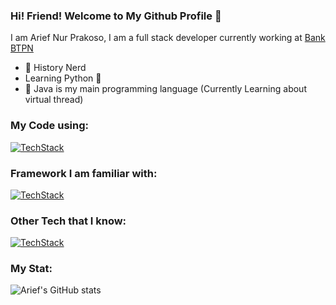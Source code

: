 ### Hi! Friend! Welcome to My Github Profile :wave:	

I am Arief Nur Prakoso, I am a full stack developer currently working at [Bank BTPN](https://www.btpn.com/)
- :monocle_face: History Nerd
- Learning Python :snake:	
- :runner: Java is my main programming language (Currently Learning about virtual thread)


### My Code using:
[![TechStack](https://skillicons.dev/icons?i=java,js,ts,cs,py,css,idea,html&theme=light)](https://skillicons.dev)
### Framework I am familiar with:
[![TechStack](https://skillicons.dev/icons?i=spring,angular&theme=light)](https://skillicons.dev)
### Other Tech that I know:
[![TechStack](https://skillicons.dev/icons?i=kafka,postgres,mongodb,hibernate,grafana,elasticsearch,openshift&theme=light)](https://skillicons.dev)

### My Stat:
![Arief's GitHub stats](https://github-readme-stats.vercel.app/api?username=ariefnur65&show_icons=true)
<!--
**ariefnur65/ariefnur65** is a ✨ _special_ ✨ repository because its `README.md` (this file) appears on your GitHub profile.

Here are some ideas to get you started:

- 🔭 I’m currently working on ...
- 🌱 I’m currently learning ...
- 👯 I’m looking to collaborate on ...
- 🤔 I’m looking for help with ...
- 💬 Ask me about ...
- 📫 How to reach me: ...
- 😄 Pronouns: ...
- ⚡ Fun fact: ...
-->
